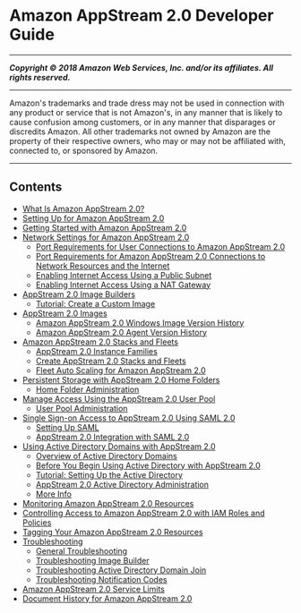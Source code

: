 # Amazon AppStream 2.0 Developer Guide

-----
*****Copyright &copy; 2018 Amazon Web Services, Inc. and/or its affiliates. All rights reserved.*****

-----
Amazon's trademarks and trade dress may not be used in 
     connection with any product or service that is not Amazon's, 
     in any manner that is likely to cause confusion among customers, 
     or in any manner that disparages or discredits Amazon. All other 
     trademarks not owned by Amazon are the property of their respective
     owners, who may or may not be affiliated with, connected to, or 
     sponsored by Amazon.

-----
## Contents
+ [What Is Amazon AppStream 2.0?](what-is-appstream.md)
+ [Setting Up for Amazon AppStream 2.0](setting-up.md)
+ [Getting Started with Amazon AppStream 2.0](getting-started.md)
+ [Network Settings for Amazon AppStream 2.0](managing-network.md)
   + [Port Requirements for User Connections to Amazon AppStream 2.0](appstream2-port-requirements-users.md)
   + [Port Requirements for Amazon AppStream 2.0 Connections to Network Resources and the Internet](appstream2-port-requirements-appstream2.md)
   + [Enabling Internet Access Using a Public Subnet](managing-network-internet-default.md)
   + [Enabling Internet Access Using a NAT Gateway](managing-network-internet-manual.md)
+ [AppStream 2.0 Image Builders](managing-image-builders.md)
   + [Tutorial: Create a Custom Image](tutorial-image-builder.md)
+ [AppStream 2.0 Images](managing-images.md)
   + [Amazon AppStream 2.0 Windows Image Version History](base-image-version-history.md)
   + [Amazon AppStream 2.0 Agent Version History](agent-software-versions.md)
+ [Amazon AppStream 2.0 Stacks and Fleets](managing-stacks-fleets.md)
   + [AppStream 2.0 Instance Families](instance-types.md)
   + [Create AppStream 2.0 Stacks and Fleets](set-up-stacks-fleets.md)
   + [Fleet Auto Scaling for Amazon AppStream 2.0](autoscaling.md)
+ [Persistent Storage with AppStream 2.0 Home Folders](home-folders.md)
   + [Home Folder Administration](home-folders-admin.md)
+ [Manage Access Using the AppStream 2.0 User Pool](user-pool.md)
   + [User Pool Administration](user-pool-admin.md)
+ [Single Sign-on Access to AppStream 2.0 Using SAML 2.0](external-identity-providers.md)
   + [Setting Up SAML](external-identity-providers-setting-up-saml.md)
   + [AppStream 2.0 Integration with SAML 2.0](external-identity-providers-further-info.md)
+ [Using Active Directory Domains with AppStream 2.0](active-directory.md)
   + [Overview of Active Directory Domains](active-directory-overview.md)
   + [Before You Begin Using Active Directory with AppStream 2.0](active-directory-prerequisites.md)
   + [Tutorial: Setting Up the Active Directory](active-directory-directory-setup.md)
   + [AppStream 2.0 Active Directory Administration](active-directory-admin.md)
   + [More Info](active-directory-more-info.md)
+ [Monitoring Amazon AppStream 2.0 Resources](monitoring.md)
+ [Controlling Access to Amazon AppStream 2.0 with IAM Roles and Policies](controlling-access.md)
+ [Tagging Your Amazon AppStream 2.0 Resources](tagging-basic.md)
+ [Troubleshooting](troubleshooting.md)
   + [General Troubleshooting](troubleshooting-general.md)
   + [Troubleshooting Image Builder](troubleshooting-image-builder.md)
   + [Troubleshooting Active Directory Domain Join](troubleshooting-active-directory.md)
   + [Troubleshooting Notification Codes](troubleshooting-notification-codes.md)
+ [Amazon AppStream 2.0 Service Limits](limits.md)
+ [Document History for Amazon AppStream 2.0](doc-history.md)